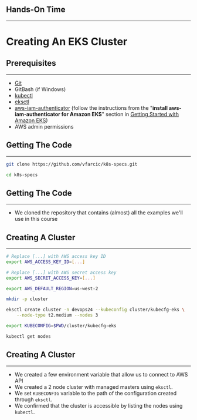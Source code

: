 ## Hands-On Time

---

# Creating An EKS Cluster


## Prerequisites

---

* [Git](https://git-scm.com/)
* GitBash (if Windows)
* [kubectl](https://kubernetes.io/docs/tasks/tools/install-kubectl/)
* [eksctl](https://github.com/weaveworks/eksctl)
* [aws-iam-authenticator](https://github.com/kubernetes-sigs/aws-iam-authenticator) (follow the instructions from the "**install aws-iam-authenticator for Amazon EKS**" section in [Getting Started with Amazon EKS](https://docs.aws.amazon.com/eks/latest/userguide/getting-started.html))
* AWS admin permissions


## Getting The Code

---

```bash
git clone https://github.com/vfarcic/k8s-specs.git

cd k8s-specs
```


## Getting The Code

---

* We cloned the repository that contains (almost) all the examples we'll use in this course


## Creating A Cluster

---

```bash
# Replace [...] with AWS access key ID
export AWS_ACCESS_KEY_ID=[...]

# Replace [...] with AWS secret access key
export AWS_SECRET_ACCESS_KEY=[...]

export AWS_DEFAULT_REGION=us-west-2

mkdir -p cluster

eksctl create cluster -n devops24 --kubeconfig cluster/kubecfg-eks \
    --node-type t2.medium --nodes 3

export KUBECONFIG=$PWD/cluster/kubecfg-eks

kubectl get nodes
```


## Creating A Cluster

---

* We created a few environment variable that allow us to connect to AWS API
* We created a 2 node cluster with managed masters using `eksctl`.
* We set `KUBECONFIG` variable to the path of the configuration created through `eksctl`.
* We confirmed that the cluster is accessible by listing the nodes using `kubectl`.